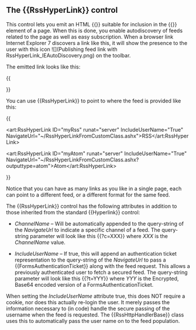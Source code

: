 ## The {{RssHyperLink}} control 
This control lets you emit an HTML {{<link>}} suitable for inclusion in the {{<head>}} element of a page. When this is done, you enable autodiscovery of feeds related to the page as well as easy subscription. When a browser link Internet Explorer 7 discovers a link like this, it will show the presence to the user with this icon ![](Publishing feed link with RssHyperLink_IEAutoDiscovery.png) on the toolbar.
The emitted link looks like this:
{{
<link rel="alternate" type="application/rss+xml" title="Rss" href="~/RssHyperLink.ashx" />
}}
You can use {{RssHyperLink}} to point to where the feed is provided like this:
{{
<head>
   <title>Sample page with autodiscovery links</title>
   <art:RssHyperLink ID="myRss" runat="server" IncludeUserName="True" NavigateUrl="~/RssHyperLinkFromCustomClass.ashx">RSS</art:RssHyperLink>
   <art:RssHyperLink ID="myAtom" runat="server" IncludeUserName="True" NavigateUrl="~/RssHyperLinkFromCustomClass.ashx?outputtype=atom">Atom</art:RssHyperLink>
<head>
}}
Notice that you can have as many links as you like in a single page, each can point to a different feed, or a different format for the same feed.
The {{RssHyperLink}} control has the following attributes in addition to those inherited from the standard {{Hyperlink}} control:
* _ChannelName_ – Will be automatically appended to the query-string of the _NavigateUrl_ to indicate a specific channel of a feed. The query-string parameter will look like this {{?c=XXX}} where _XXX_ is the _ChannelName_ value.
* _IncludeUserName_ – If true, this will append an authentication ticket representation to the query-string of the _NavigateUrl_ to pass a {{FormsAuthenticationTicket}} along with the feed request. This allows a previously authenticated user to fetch a secured feed. The query-string parameter will look like this {{?t=YYY}} where _YYY_ is the Encrypted, Base64 encoded version of a FormsAuthenticationTicket.
When setting the _IncludeUserName_ attribute true,  this does NOT require a cookie, nor does this actually re-login the user. It merely passes the information necessary to (in code) handle the secure passing of the username when the feed is requested. The {{RssHttpHandlerBase}} class uses this to automatically pass the user name on to the feed population.